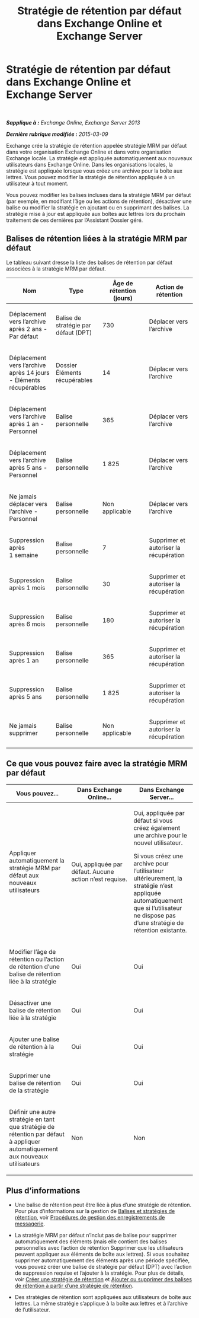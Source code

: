 ﻿---
title: 'Stratégie de rétention par défaut dans Exchange Online et Exchange Server'
TOCTitle: Stratégie de rétention par défaut
ms:assetid: bcf31b2d-463b-4623-b488-c8ac40f14f62
ms:mtpsurl: https://technet.microsoft.com/fr-fr/library/Dn775046(v=EXCHG.150)
ms:contentKeyID: 62625971
ms.date: 04/24/2018
mtps_version: v=EXCHG.150
ms.translationtype: HT
---

# Stratégie de rétention par défaut dans Exchange Online et Exchange Server

 

_**Sapplique à :** Exchange Online, Exchange Server 2013_

_**Dernière rubrique modifiée :** 2015-03-09_

Exchange crée la stratégie de rétention appelée stratégie MRM par défaut dans votre organisation Exchange Online et dans votre organisation Exchange locale. La stratégie est appliquée automatiquement aux nouveaux utilisateurs dans Exchange Online. Dans les organisations locales, la stratégie est appliquée lorsque vous créez une archive pour la boîte aux lettres. Vous pouvez modifier la stratégie de rétention appliquée à un utilisateur à tout moment.

Vous pouvez modifier les balises incluses dans la stratégie MRM par défaut (par exemple, en modifiant l’âge ou les actions de rétention), désactiver une balise ou modifier la stratégie en ajoutant ou en supprimant des balises. La stratégie mise à jour est appliquée aux boîtes aux lettres lors du prochain traitement de ces dernières par l’Assistant Dossier géré.

## Balises de rétention liées à la stratégie MRM par défaut

Le tableau suivant dresse la liste des balises de rétention par défaut associées à la stratégie MRM par défaut.


<table>
<colgroup>
<col style="width: 25%" />
<col style="width: 25%" />
<col style="width: 25%" />
<col style="width: 25%" />
</colgroup>
<thead>
<tr class="header">
<th>Nom</th>
<th>Type</th>
<th>Âge de rétention (jours)</th>
<th>Action de rétention</th>
</tr>
</thead>
<tbody>
<tr class="odd">
<td><p>Déplacement vers l’archive après 2 ans - Par défaut</p></td>
<td><p>Balise de stratégie par défaut (DPT)</p></td>
<td><p>730</p></td>
<td><p>Déplacer vers l’archive</p></td>
</tr>
<tr class="even">
<td><p>Déplacement vers l’archive après 14 jours - Éléments récupérables</p></td>
<td><p>Dossier Éléments récupérables</p></td>
<td><p>14</p></td>
<td><p>Déplacer vers l’archive</p></td>
</tr>
<tr class="odd">
<td><p>Déplacement vers l’archive après 1 an - Personnel</p></td>
<td><p>Balise personnelle</p></td>
<td><p>365</p></td>
<td><p>Déplacer vers l’archive</p></td>
</tr>
<tr class="even">
<td><p>Déplacement vers l’archive après 5 ans - Personnel</p></td>
<td><p>Balise personnelle</p></td>
<td><p>1 825</p></td>
<td><p>Déplacer vers l’archive</p></td>
</tr>
<tr class="odd">
<td><p>Ne jamais déplacer vers l’archive - Personnel</p></td>
<td><p>Balise personnelle</p></td>
<td><p>Non applicable</p></td>
<td><p>Déplacer vers l’archive</p></td>
</tr>
<tr class="even">
<td><p>Suppression après 1 semaine</p></td>
<td><p>Balise personnelle</p></td>
<td><p>7</p></td>
<td><p>Supprimer et autoriser la récupération</p></td>
</tr>
<tr class="odd">
<td><p>Suppression après 1 mois</p></td>
<td><p>Balise personnelle</p></td>
<td><p>30</p></td>
<td><p>Supprimer et autoriser la récupération</p></td>
</tr>
<tr class="even">
<td><p>Suppression après 6 mois</p></td>
<td><p>Balise personnelle</p></td>
<td><p>180</p></td>
<td><p>Supprimer et autoriser la récupération</p></td>
</tr>
<tr class="odd">
<td><p>Suppression après 1 an</p></td>
<td><p>Balise personnelle</p></td>
<td><p>365</p></td>
<td><p>Supprimer et autoriser la récupération</p></td>
</tr>
<tr class="even">
<td><p>Suppression après 5 ans</p></td>
<td><p>Balise personnelle</p></td>
<td><p>1 825</p></td>
<td><p>Supprimer et autoriser la récupération</p></td>
</tr>
<tr class="odd">
<td><p>Ne jamais supprimer</p></td>
<td><p>Balise personnelle</p></td>
<td><p>Non applicable</p></td>
<td><p>Supprimer et autoriser la récupération</p></td>
</tr>
</tbody>
</table>


## Ce que vous pouvez faire avec la stratégie MRM par défaut


<table>
<colgroup>
<col style="width: 33%" />
<col style="width: 33%" />
<col style="width: 33%" />
</colgroup>
<thead>
<tr class="header">
<th>Vous pouvez...</th>
<th>Dans Exchange Online...</th>
<th>Dans Exchange Server...</th>
</tr>
</thead>
<tbody>
<tr class="odd">
<td><p>Appliquer automatiquement la stratégie MRM par défaut aux nouveaux utilisateurs</p></td>
<td><p>Oui, appliquée par défaut. Aucune action n’est requise.</p></td>
<td><p>Oui, appliquée par défaut si vous créez également une archive pour le nouvel utilisateur.</p>
<p>Si vous créez une archive pour l’utilisateur ultérieurement, la stratégie n’est appliquée automatiquement que si l’utilisateur ne dispose pas d’une stratégie de rétention existante.</p></td>
</tr>
<tr class="even">
<td><p>Modifier l’âge de rétention ou l’action de rétention d’une balise de rétention liée à la stratégie</p></td>
<td><p>Oui</p></td>
<td><p>Oui</p></td>
</tr>
<tr class="odd">
<td><p>Désactiver une balise de rétention liée à la stratégie</p></td>
<td><p>Oui</p></td>
<td><p>Oui</p></td>
</tr>
<tr class="even">
<td><p>Ajouter une balise de rétention à la stratégie</p></td>
<td><p>Oui</p></td>
<td><p>Oui</p></td>
</tr>
<tr class="odd">
<td><p>Supprimer une balise de rétention de la stratégie</p></td>
<td><p>Oui</p></td>
<td><p>Oui</p></td>
</tr>
<tr class="even">
<td><p>Définir une autre stratégie en tant que stratégie de rétention par défaut à appliquer automatiquement aux nouveaux utilisateurs</p></td>
<td><p>Non</p></td>
<td><p>Non</p></td>
</tr>
</tbody>
</table>


## Plus d’informations

  - Une balise de rétention peut être liée à plus d’une stratégie de rétention. Pour plus d’informations sur la gestion de [Balises et stratégies de rétention](retention-tags-and-retention-policies-exchange-2013-help.md), voir [Procédures de gestion des enregistrements de messagerie](messaging-records-management-procedures-exchange-2013-help.md).

  - La stratégie MRM par défaut n’inclut pas de balise pour supprimer automatiquement des éléments (mais elle contient des balises personnelles avec l’action de rétention Supprimer que les utilisateurs peuvent appliquer aux éléments de boîte aux lettres). Si vous souhaitez supprimer automatiquement des éléments après une période spécifiée, vous pouvez créer une balise de stratégie par défaut (DPT) avec l’action de suppression requise et l’ajouter à la stratégie. Pour plus de détails, voir [Créer une stratégie de rétention](create-a-retention-policy-exchange-2013-help.md) et [Ajouter ou supprimer des balises de rétention à partir d’une stratégie de rétention](add-retention-tags-to-or-remove-retention-tags-from-a-retention-policy-exchange-2013-help.md).

  - Des stratégies de rétention sont appliquées aux utilisateurs de boîte aux lettres. La même stratégie s’applique à la boîte aux lettres et à l’archive de l’utilisateur.

